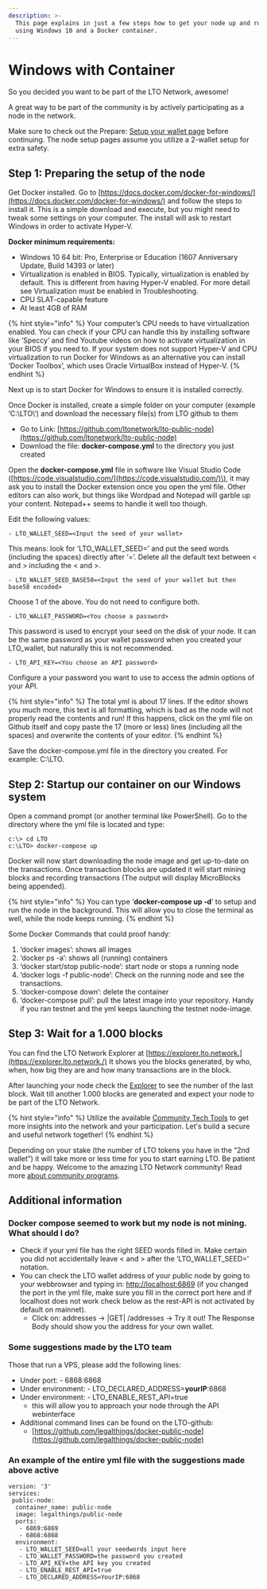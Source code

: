 ```yaml
---
description: >-
  This page explains in just a few steps how to get your node up and running
  using Windows 10 and a Docker container.
---
```


# Windows with Container

So you decided you want to be part of the LTO Network, awesome!

A great way to be part of the community is by actively participating as a node in the network.

Make sure to check out the Prepare: [Setup your wallet page](../../../tutorials/mining/prepare-setup-your-wallet.md) before continuing. The node setup pages assume you utilize a 2-wallet setup for extra safety.

## **Step 1: Preparing the setup of the node**

Get Docker installed. Go to [https://docs.docker.com/docker-for-windows/](https://docs.docker.com/docker-for-windows/) and follow the steps to install it. This is a simple download and execute, but you might need to tweak some settings on your computer. The install will ask to restart Windows in order to activate Hyper-V.

**Docker minimum requirements:**

* Windows 10 64 bit: Pro, Enterprise or Education \(1607 Anniversary Update, Build 14393 or later\)
* Virtualization is enabled in BIOS. Typically, virtualization is enabled by default. This is different from having Hyper-V enabled. For more detail see Virtualization must be enabled in Troubleshooting.
* CPU SLAT-capable feature
* At least 4GB of RAM

{% hint style="info" %}
Your computer’s CPU needs to have virtualization enabled. You can check if your CPU can handle this by installing software like ‘Speccy’ and find Youtube videos on how to activate virtualization in your BIOS if you need to. If your system does not support Hyper-V and CPU virtualization to run Docker for Windows as an alternative you can install ‘Docker Toolbox’, which uses Oracle VirtualBox instead of Hyper-V.
{% endhint %}

Next up is to start Docker for Windows to ensure it is installed correctly.

Once Docker is installed, create a simple folder on your computer \(example ‘C:\LTO\’\) and download the necessary file\(s\) from LTO github to them

* Go to Link: [https://github.com/ltonetwork/lto-public-node](https://github.com/ltonetwork/lto-public-node)
* Download the file: **docker-compose.yml** to the directory you just created

Open the **docker-compose.yml** file in software like Visual Studio Code \([https://code.visualstudio.com/](https://code.visualstudio.com/)\), it may ask you to install the Docker extension once you open the yml file. Other editors can also work, but things like Wordpad and Notepad will garble up your content. Notepad++ seems to handle it well too though.

Edit the following values:

```text
- LTO_WALLET_SEED=<Input the seed of your wallet>
```

This means: look for ‘LTO\_WALLET\_SEED=’ and put the seed words \(including the spaces\) directly after ‘=’. Delete all the default text between &lt; and &gt; including the &lt; and &gt;.

```text
- LTO_WALLET_SEED_BASE58=<Input the seed of your wallet but then base58 encoded>
```

Choose 1 of the above. You do not need to configure both.

```text
- LTO_WALLET_PASSWORD=<You choose a password>
```

This password is used to encrypt your seed on the disk of your node. It can be the same password as your wallet password when you created your LTO\_wallet, but naturally this is not recommended.

```text
- LTO_API_KEY=<You choose an API password>
```

Configure a your password you want to use to access the admin options of your API.

{% hint style="info" %}
The total yml is about 17 lines. If the editor shows you much more, this text is all formatting, which is bad as the node will not properly read the contents and run! If this happens, click on the yml file on Github itself and copy paste the 17 \(more or less\) lines \(including all the spaces\) and overwrite the contents of your editor.
{% endhint %}

Save the docker-compose.yml file in the directory you created. For example: C:\LTO.

## Step 2: Startup our container on our Windows system

Open a command prompt \(or another terminal like PowerShell\). Go to the directory where the yml file is located and type:

```text
c:\> cd LTO
c:\LTO> docker-compose up
```

Docker will now start downloading the node image and get up-to-date on the transactions. Once transaction blocks are updated it will start mining blocks and recording transactions \(The output will display MicroBlocks being appended\).

{% hint style="info" %}
You can type ‘**docker-compose up -d**’ to setup and run the node in the background. This will allow you to close the terminal as well, while the node keeps running.
{% endhint %}

Some Docker Commands that could proof handy:

1. ‘docker images’: shows all images
2. ‘docker ps -a’: shows all \(running\) containers
3. ‘docker start/stop public-node’: start node or stops a running node
4. ‘docker logs -f public-node’: Check on the running node and see the transactions.
5. ‘docker-compose down’: delete the container
6. ‘docker-compose pull’: pull the latest image into your repository. Handy if you ran testnet and the yml keeps launching the testnet node-image.

## **Step 3: Wait for a 1.000 blocks**

You can find the LTO Network Explorer at [https://explorer.lto.network.](https://explorer.lto.network./) It shows you the blocks generated, by who, when, how big they are and how many transactions are in the block.

After launching your node check the [Explorer](https://explorer.lto.network) to see the number of the last block. Wait till another 1.000 blocks are generated and expect your node to be part of the LTO Network.

{% hint style="info" %}
Utilize the available [Community Tech Tools](https://blog.lto.network/distributed-workforce-community-dao-level-up/#tech-lab) to get more insights into the network and your participation. Let's build a secure and useful network together!
{% endhint %}

Depending on your stake \(the number of LTO tokens you have in the “2nd wallet”\) it will take more or less time for you to start earning LTO. Be patient and be happy. Welcome to the amazing LTO Network community! Read more [about community programs](https://blog.lto.network/distributed-workforce-community-dao-level-up/).

## Additional information

### **Docker compose seemed to work but my node is not mining. What should I do?**

* Check if your yml file has the right SEED words filled in. Make certain you did not accidentally leave &lt; and &gt; after the ‘LTO\_WALLET\_SEED=’ notation.
* You can check the LTO wallet address of your public node by going to your webbrowser and typing in: [http://localhost:6869](http://localhost:6869) \(if you changed the port in the yml file, make sure you fill in the correct port here and if localhost does not work check below as the rest-API is not activated by default on mainnet\).
  * Click on: addresses -&gt; \|GET\| /addresses -&gt; Try it out! The Response Body should show you the address for your own wallet.

### **Some suggestions made by the LTO team**

Those that run a VPS, please add the following lines:

* Under port: - 6868:6868
* Under environment: - LTO\_DECLARED\_ADDRESS=**yourIP**:6868
* Under environment: - LTO\_ENABLE\_REST\_API=true 
  * this will allow you to approach your node through the API webinterface
* Additional command lines can be found on the LTO-github:
  * [https://github.com/legalthings/docker-public-node](https://github.com/legalthings/docker-public-node)

### **An example of the entire yml file with the suggestions made above active**

```text
version: '3'
services:
 public-node:
  container_name: public-node
  image: legalthings/public-node
  ports:
   - 6869:6869
   - 6868:6868
  environment:
   - LTO_WALLET_SEED=all your seedwords input here
   - LTO_WALLET_PASSWORD=the password you created
   - LTO_API_KEY=the API key you created
   - LTO_ENABLE_REST_API=true
   - LTO_DECLARED_ADDRESS=YourIP:6868
```

